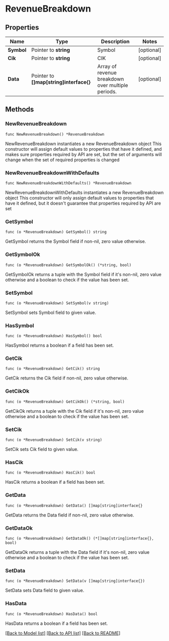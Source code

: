 # RevenueBreakdown

## Properties

Name | Type | Description | Notes
------------ | ------------- | ------------- | -------------
**Symbol** | Pointer to **string** | Symbol | [optional] 
**Cik** | Pointer to **string** | CIK | [optional] 
**Data** | Pointer to **[]map[string]interface{}** | Array of revenue breakdown over multiple periods. | [optional] 

## Methods

### NewRevenueBreakdown

`func NewRevenueBreakdown() *RevenueBreakdown`

NewRevenueBreakdown instantiates a new RevenueBreakdown object
This constructor will assign default values to properties that have it defined,
and makes sure properties required by API are set, but the set of arguments
will change when the set of required properties is changed

### NewRevenueBreakdownWithDefaults

`func NewRevenueBreakdownWithDefaults() *RevenueBreakdown`

NewRevenueBreakdownWithDefaults instantiates a new RevenueBreakdown object
This constructor will only assign default values to properties that have it defined,
but it doesn't guarantee that properties required by API are set

### GetSymbol

`func (o *RevenueBreakdown) GetSymbol() string`

GetSymbol returns the Symbol field if non-nil, zero value otherwise.

### GetSymbolOk

`func (o *RevenueBreakdown) GetSymbolOk() (*string, bool)`

GetSymbolOk returns a tuple with the Symbol field if it's non-nil, zero value otherwise
and a boolean to check if the value has been set.

### SetSymbol

`func (o *RevenueBreakdown) SetSymbol(v string)`

SetSymbol sets Symbol field to given value.

### HasSymbol

`func (o *RevenueBreakdown) HasSymbol() bool`

HasSymbol returns a boolean if a field has been set.

### GetCik

`func (o *RevenueBreakdown) GetCik() string`

GetCik returns the Cik field if non-nil, zero value otherwise.

### GetCikOk

`func (o *RevenueBreakdown) GetCikOk() (*string, bool)`

GetCikOk returns a tuple with the Cik field if it's non-nil, zero value otherwise
and a boolean to check if the value has been set.

### SetCik

`func (o *RevenueBreakdown) SetCik(v string)`

SetCik sets Cik field to given value.

### HasCik

`func (o *RevenueBreakdown) HasCik() bool`

HasCik returns a boolean if a field has been set.

### GetData

`func (o *RevenueBreakdown) GetData() []map[string]interface{}`

GetData returns the Data field if non-nil, zero value otherwise.

### GetDataOk

`func (o *RevenueBreakdown) GetDataOk() (*[]map[string]interface{}, bool)`

GetDataOk returns a tuple with the Data field if it's non-nil, zero value otherwise
and a boolean to check if the value has been set.

### SetData

`func (o *RevenueBreakdown) SetData(v []map[string]interface{})`

SetData sets Data field to given value.

### HasData

`func (o *RevenueBreakdown) HasData() bool`

HasData returns a boolean if a field has been set.


[[Back to Model list]](../README.md#documentation-for-models) [[Back to API list]](../README.md#documentation-for-api-endpoints) [[Back to README]](../README.md)


